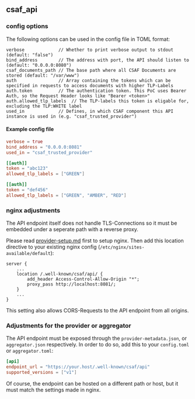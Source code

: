 ## csaf_api

### config options

The following options can be used in the config file in TOML format:

```
verbose             // Whether to print verbose output to stdout (default: "false")
bind_address        // The address with port, the API should listen to (default: "0.0.0.0:8080")
csaf_documents_path // The base path where all CSAF Documents are stored (default: "/var/www")
auth                // Array containing the tokens which can be specified in requests to access documents with higher TLP-Labels
auth.token          // The authentication token. This PoC uses Bearer Auth, so the Request Header looks like "Bearer <token>"
auth.allowed_tlp_labels  // The TLP-labels this token is eligable for, excluding the TLP:WHITE label
used_in             // Defines, in which CSAF component this API instance is used in (e.g. "csaf_trusted_provider")
```

#### Example config file
```toml
verbose = true
bind_address = "0.0.0.0:8081"
used_in = "csaf_trusted_provider"

[[auth]]
token = "abc123"
allowed_tlp_labels = ["GREEN"]

[[auth]]
token = "def456"
allowed_tlp_labels = ["GREEN", "AMBER", "RED"]
```

### nginx adjustments

The API endpoint itself does not handle TLS-Connections so it must be embedded under a seperate path with a reverse proxy.

Please read [provider-setup.md](provider-setup.md) first to setup nginx. Then add this location directive to your existing nginx config (`/etc/nginx/sites-available/default`):

```
server {
    ...
    location /.well-known/csaf/api/ {
        add_header Access-Control-Allow-Origin "*";
        proxy_pass http://localhost:8081/;
    }
    ...
}
```

This setting also allows CORS-Requests to the API endpoint from all origins.

### Adjustments for the provider or aggregator

The API endpoint must be exposed through the `provider-metadata.json`, or `aggregator.json` respectively. In order to do so, add this to your `config.toml` or `aggregator.toml`:

```toml
[api]
endpoint_url = "https://your.host/.well-known/csaf/api"
supported_versions = ["v1"]
```

Of course, the endpoint can be hosted on a different path or host, but it must match the settings made in nginx.